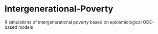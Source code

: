 # Intergenerational-Poverty
R simulations of intergenerational poverty based on epidemiological ODE-based models
